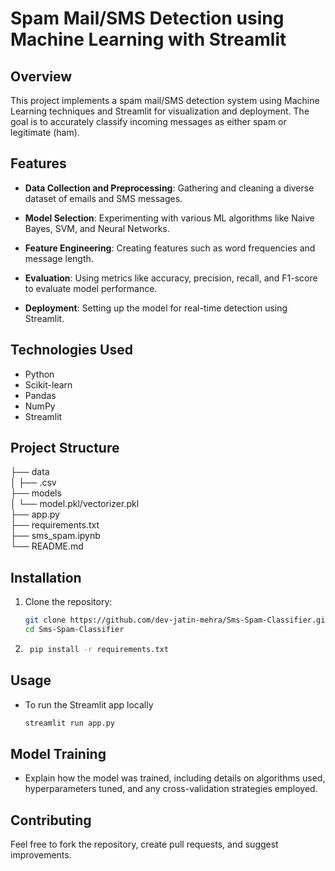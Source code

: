 # Spam Mail/SMS Detection using Machine Learning with Streamlit

## Overview

This project implements a spam mail/SMS detection system using Machine Learning techniques and Streamlit for visualization and deployment. The goal is to accurately classify incoming messages as either spam or legitimate (ham).

## Features

- **Data Collection and Preprocessing**: Gathering and cleaning a diverse dataset of emails and SMS messages.
  
- **Model Selection**: Experimenting with various ML algorithms like Naive Bayes, SVM, and Neural Networks.
  
- **Feature Engineering**: Creating features such as word frequencies and message length.
  
- **Evaluation**: Using metrics like accuracy, precision, recall, and F1-score to evaluate model performance.
  
- **Deployment**: Setting up the model for real-time detection using Streamlit.

## Technologies Used

- Python
- Scikit-learn
- Pandas
- NumPy
- Streamlit

## Project Structure

├── data<br>
│ ├── .csv<br>
├── models<br>
│ └── model.pkl/vectorizer.pkl<br>
├── app.py<br>
├── requirements.txt<br>
├── sms_spam.ipynb<br>
└── README.md<br>

## Installation

1. Clone the repository:

   ```bash
   git clone https://github.com/dev-jatin-mehra/Sms-Spam-Classifier.git
   cd Sms-Spam-Classifier

2. ```bash
    pip install -r requirements.txt

## Usage
- To run the Streamlit app locally 
    ```bash
    streamlit run app.py

## Model Training
- Explain how the model was trained, including details on algorithms used, hyperparameters tuned, and any cross-validation strategies employed.

## Contributing
Feel free to fork the repository, create pull requests, and suggest improvements.
